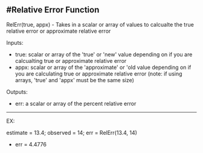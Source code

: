 #Relative Error Function
---
RelErr(true, appx) - Takes in a scalar or array of values to calcualte the true relative error or approximate relative error

Inputs:
* true: scalar or array of the 'true' or 'new' value depending on if you are calcualting true or approximate relative error
* appx: scalar or array of the 'approximate' or 'old value depending on if you are calculating true or approximate relative error (note: if using arrays, 'true' and 'appx' must be the same size)

Outputs:
* err: a scalar or array of the percent relative error
---

EX:

estimate = 13.4;
observed = 14;
err = RelErr(13.4, 14)
* err = 4.4776
